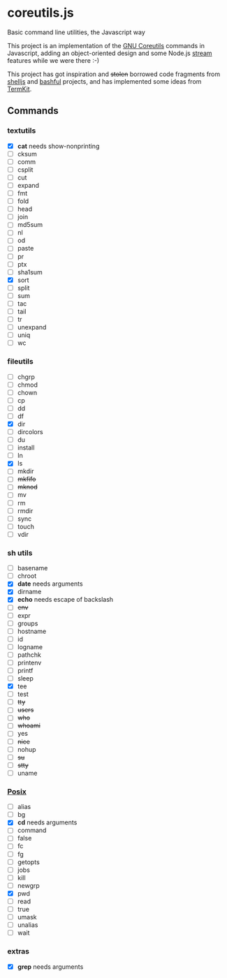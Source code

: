 coreutils.js
============

Basic command line utilities, the Javascript way


This project is an implementation of the
[GNU Coreutils](http://www.gnu.org/software/coreutils) commands in Javascript,
adding an object-oriented design and some Node.js
[stream](http://nodejs.org/api/stream.html) features while we were there :-)

This project has got inspiration and ~~stolen~~ borrowed code fragments from
[shelljs](https://github.com/arturadib/shelljs) and
[bashful](https://github.com/substack/bashful) projects, and has implemented
some ideas from [TermKit](http://acko.net/blog/on-termkit).


Commands
--------

### textutils
- [x] **cat** needs show-nonprinting
- [ ] cksum
- [ ] comm
- [ ] csplit
- [ ] cut
- [ ] expand
- [ ] fmt
- [ ] fold
- [ ] head
- [ ] join
- [ ] md5sum
- [ ] nl
- [ ] od
- [ ] paste
- [ ] pr
- [ ] ptx
- [ ] sha1sum
- [x] sort
- [ ] split
- [ ] sum
- [ ] tac
- [ ] tail
- [ ] tr
- [ ] unexpand
- [ ] uniq
- [ ] wc

### fileutils
- [ ] chgrp
- [ ] chmod
- [ ] chown
- [ ] cp
- [ ] dd
- [ ] df
- [x] dir
- [ ] dircolors
- [ ] du
- [ ] install
- [ ] ln
- [x] ls
- [ ] mkdir
- [ ] ~~mkfifo~~
- [ ] ~~mknod~~
- [ ] mv
- [ ] rm
- [ ] rmdir
- [ ] sync
- [ ] touch
- [ ] vdir

### sh utils
- [ ] basename
- [ ] chroot
- [x] **date** needs arguments
- [x] dirname
- [x] **echo** needs escape of backslash
- [ ] ~~env~~
- [ ] expr
- [ ] groups
- [ ] hostname
- [ ] id
- [ ] logname
- [ ] pathchk
- [ ] printenv
- [ ] printf
- [ ] sleep
- [x] tee
- [ ] test
- [ ] ~~tty~~
- [ ] ~~users~~
- [ ] ~~who~~
- [ ] ~~whoami~~
- [ ] yes
- [ ] ~~nice~~
- [ ] nohup
- [ ] ~~su~~
- [ ] ~~stty~~
- [ ] uname

### [Posix](http://pubs.opengroup.org/onlinepubs/009604599/utilities/xcu_chap02.html#tag_02_09_01_01)
- [ ] alias
- [ ] bg
- [x] **cd** needs arguments
- [ ] command
- [ ] false
- [ ] fc
- [ ] fg
- [ ] getopts
- [ ] jobs
- [ ] kill
- [ ] newgrp
- [x] pwd
- [ ] read
- [ ] true
- [ ] umask
- [ ] unalias
- [ ] wait

### extras
- [x] **grep** needs arguments
